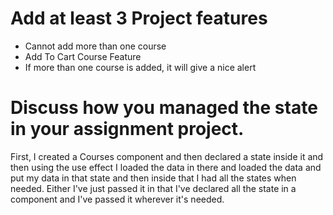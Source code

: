 # Add at least 3 Project features

- Cannot add more than one course
- Add To Cart Course Feature
- If more than one course is added, it will give a nice alert

# Discuss how you managed the state in your assignment project.

First, I created a Courses component and then declared a state inside it and
then using the use effect I loaded the data in there and loaded the data and put
my data in that state and then inside that I had all the states when needed.
Either I've just passed it in that I've declared all the state in a component
and I've passed it wherever it's needed.
